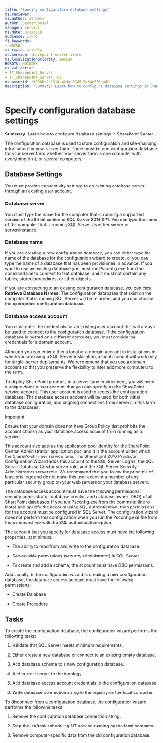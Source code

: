 ```yaml
---
title: "Specify configuration database settings"
ms.reviewer: 
ms.author: serdars
author: SerdarSoysal
manager: serdars
ms.date: 3/1/2018
audience: ITPro
f1.keywords:
- NOCSH
ms.topic: article
ms.service: sharepoint-server-itpro
ms.localizationpriority: medium
ROBOTS: NOINDEX
ms.collection:
- IT_Sharepoint_Server
- IT_Sharepoint_Server_Top
ms.assetid: c9038bd2-c314-48da-8745-7a64e530bad9
description: "Summary: Learn how to configure database settings in SharePoint Server."
---
```


# Specify configuration database settings

 **Summary:** Learn how to configure database settings in SharePoint Server. 
  
The configuration database is used to store configuration and site-mapping information for your server farm. There must be one configuration database for your server farm whether your server farm is one computer with everything on it, or several computers.
  
## Database Settings

You must provide connectivity settings to an existing database server through an existing user account.
  
### Database server

You must type the name for the computer that is running a supported version of the 64 bit edition of SQL Server 2014 SP1. You can type the name of the computer that is running SQL Server as either server or server\instance.
  
### Database name

If you are creating a new configuration database, you can either type the name of the database for the configuration wizard to create, or you can type the name of a database that has been provisioned in advance. If you want to use an existing database you must run Psconfig.exe from the command line to connect to that database, and it must not contain any tables, stored procedures, or other objects. 
  
If you are connecting to an existing configuration database, you can click **Retrieve Database Names**. The configuration databases that exist on the computer that is running SQL Server will be returned, and you can choose the appropriate configuration database.
  
### Database access account

You must enter the credentials for an existing user account that will always be used to connect to the configuration database. If the configuration database is hosted on a different computer, you must provide the credentials for a domain account.
  
Although you can enter either a local or a domain account in installations in which you are using a SQL Server installation, a local account will work only for single-server deployments. We recommend that you use a domain account so that you preserve the flexibility to later add more computers to the farm.
  
To deploy SharePoint products in a server farm environment, you will need a unique domain user account that you can specify as the SharePoint service account. This user account is used to access the configuration database. The database access account will be used for both initial database configuration, and ongoing connections from servers in this farm to the databases.
  
> [!IMPORTANT]
> Ensure that your domain does not have Group Policy that prohibits the account chosen as your database access account from running as a service. 
  
This account also acts as the application pool identity for the SharePoint Central Administration application pool and it is the account under which the SharePoint Timer service runs. The SharePoint 2016 Products Configuration Wizard adds this account to the SQL Server Logins, the SQL Server Database Creator server role, and the SQL Server Security Administrators server role. We recommend that you follow the principle of least privilege and do not make this user account a member of any particular security group on your web servers or your database servers. 
  
The database access account must have the following permissions: security administrator, database creator, and database owner (DBO) of all SharePoint databases. If you run Psconfig.exe from the command line to install and specify the account using SQL authentication, then permissions for this account must be configured in SQL Server. The configuration wizard does not perform this configuration when you run the Psconfig.exe file from the command line with the SQL authentication option.
  
The account that you specify for database access must have the following properties, at minimum:
  
- The ability to read from and write to the configuration database.
    
- Server-wide permissions (security administrator) in SQL Server.
    
- To create and add a schema, the account must have DBO permissions.
    
Additionally, if the configuration wizard is creating a new configuration database, the database access account must have the following permissions:
  
- Create Database
    
- Create Procedure
    
## Tasks

To create the configuration database, the configuration wizard performs the following tasks:
  
1. Validate that SQL Server meets minimum requirements.
    
2. Either create a new database or connect to an existing empty database.
    
3. Add database schema to a new configuration database.
    
4. Add current server to the topology.
    
5. Add database access account credentials to the configuration database.
    
6. Write database connection string to the registry on the local computer.
    
To disconnect from a configuration database, the configuration wizard performs the following tasks:
  
1. Remove the configuration database connection string.
    
2. Stop the job/task scheduling NT service running on the local computer.
    
3. Remove computer-specific data from the old configuration database.
    

